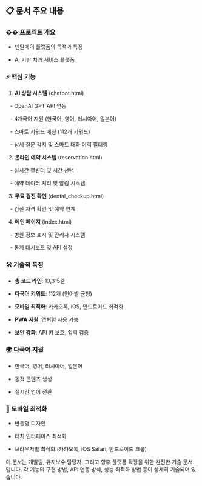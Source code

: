 
## 📋 문서 주요 내용

### �� **프로젝트 개요**

- 덴탈에이 플랫폼의 목적과 특징

- AI 기반 치과 서비스 플랫폼

### ⚡ **핵심 기능**

1. **AI 상담 시스템** (chatbot.html)

   - OpenAI GPT API 연동

   - 4개국어 지원 (한국어, 영어, 러시아어, 일본어)

   - 스마트 키워드 매칭 (112개 키워드)

   - 상세 질문 감지 및 스마트 대화 이력 필터링

2. **온라인 예약 시스템** (reservation.html)

   - 실시간 캘린더 및 시간 선택

   - 예약 데이터 처리 및 알림 시스템

3. **무료 검진 확인** (dental_checkup.html)

   - 검진 자격 확인 및 예약 연계

4. **메인 페이지** (index.html)

   - 병원 정보 표시 및 관리자 시스템

   - 통계 대시보드 및 API 설정

### 🛠️ **기술적 특징**

- **총 코드 라인**: 13,315줄

- **다국어 키워드**: 112개 (언어별 균형)

- **모바일 최적화**: 카카오톡, iOS, 안드로이드 최적화

- **PWA 지원**: 앱처럼 사용 가능

- **보안 강화**: API 키 보호, 입력 검증

### 🌍 **다국어 지원**

- 한국어, 영어, 러시아어, 일본어

- 동적 콘텐츠 생성

- 실시간 언어 전환

### 📱 **모바일 최적화**

- 반응형 디자인

- 터치 인터페이스 최적화

- 브라우저별 최적화 (카카오톡, iOS Safari, 안드로이드 크롬)

이 문서는 개발팀, 유지보수 담당자, 그리고 향후 플랫폼 확장을 위한 완전한 기술 문서입니다. 각 기능의 구현 방법, API 연동 방식, 성능 최적화 방법 등이 상세히 기술되어 있습니다.